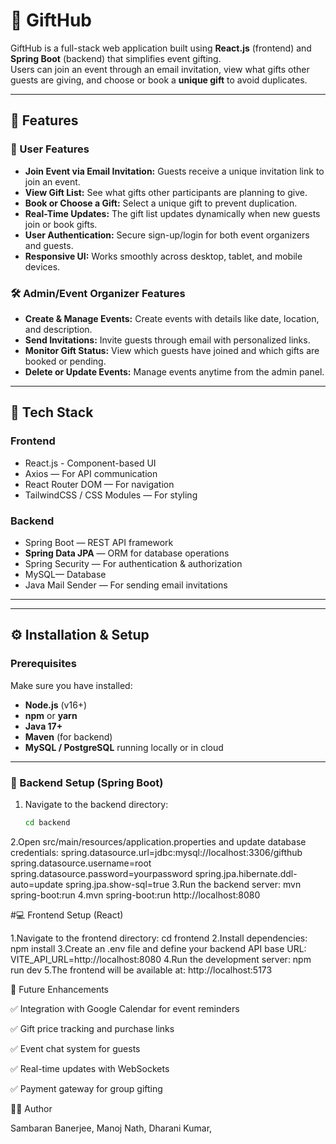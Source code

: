 # 🎁 GiftHub

GiftHub is a full-stack web application built using **React.js** (frontend) and **Spring Boot** (backend) that simplifies event gifting.  
Users can join an event through an email invitation, view what gifts other guests are giving, and choose or book a **unique gift** to avoid duplicates.

---

## 🚀 Features

### 👥 User Features
- **Join Event via Email Invitation:** Guests receive a unique invitation link to join an event.
- **View Gift List:** See what gifts other participants are planning to give.
- **Book or Choose a Gift:** Select a unique gift to prevent duplication.
- **Real-Time Updates:** The gift list updates dynamically when new guests join or book gifts.
- **User Authentication:** Secure sign-up/login for both event organizers and guests.
- **Responsive UI:** Works smoothly across desktop, tablet, and mobile devices.

### 🛠️ Admin/Event Organizer Features
- **Create & Manage Events:** Create events with details like date, location, and description.
- **Send Invitations:** Invite guests through email with personalized links.
- **Monitor Gift Status:** View which guests have joined and which gifts are booked or pending.
- **Delete or Update Events:** Manage events anytime from the admin panel.

---

## 🧩 Tech Stack

### Frontend
- React.js - Component-based UI
- Axios — For API communication
- React Router DOM — For navigation
- TailwindCSS / CSS Modules — For styling

### Backend
- Spring Boot — REST API framework
- **Spring Data JPA** — ORM for database operations
- Spring Security — For authentication & authorization
- MySQL— Database
- Java Mail Sender — For sending email invitations

---

---

## ⚙️ Installation & Setup

### Prerequisites
Make sure you have installed:
- **Node.js** (v16+)
- **npm** or **yarn**
- **Java 17+**
- **Maven** (for backend)
- **MySQL / PostgreSQL** running locally or in cloud

---

### 🔧 Backend Setup (Spring Boot)

1. Navigate to the backend directory:
   ```bash
   cd backend
2.Open src/main/resources/application.properties and update database credentials:
    spring.datasource.url=jdbc:mysql://localhost:3306/gifthub
    spring.datasource.username=root
    spring.datasource.password=yourpassword
    spring.jpa.hibernate.ddl-auto=update
    spring.jpa.show-sql=true
3.Run the backend server:
    mvn spring-boot:run
4.mvn spring-boot:run
    http://localhost:8080


#💻 Frontend Setup (React)

1.Navigate to the frontend directory:
    cd frontend
2.Install dependencies:
    npm install
3.Create an .env file and define your backend API base URL:
    VITE_API_URL=http://localhost:8080
4.Run the development server:
    npm run dev
5.The frontend will be available at:
    http://localhost:5173


🧠 Future Enhancements

✅ Integration with Google Calendar for event reminders

✅ Gift price tracking and purchase links

✅ Event chat system for guests

✅ Real-time updates with WebSockets

✅ Payment gateway for group gifting

👨‍💻 Author

Sambaran Banerjee,
Manoj Nath,
Dharani Kumar,
